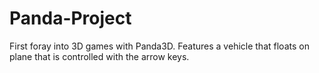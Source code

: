 Panda-Project
=============

First foray into 3D games with Panda3D. Features a vehicle that floats on plane that is controlled with the arrow keys.